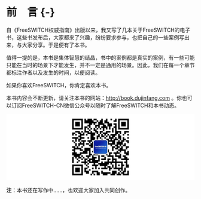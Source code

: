 # 前　言 {-}

自《FreeSWITCH权威指南》出版以来，我又写了几本关于FreeSWITCH的电子书，这些书发布后，大家都来了兴趣，纷纷要求参与，也把自己的一些案例写出来，与大家分享。于是便有了本书。

值得一提的是，本书是集体智慧的结晶，书中的案例都是真实的案例，有一些可能只能在当时的场景下才能发生，并不一定是通用的场景。因此，我们在每一个章节都标注作者以及发生的时间，以便阅读。

如果你喜欢FreeSWITCH，你肯定喜欢本书。

本书内容会不断更新，请关注本书的网站：<http://book.dujinfang.com> 。你也可以订阅FreeSWITCH-CN微信公众号以随时了解FreeSWITCH和本书动态。

![FreeSWITCH-CN 微信公众号](images/qr-wechat.png)


**注**：本书还在写作中......，也欢迎大家加入共同创作。

